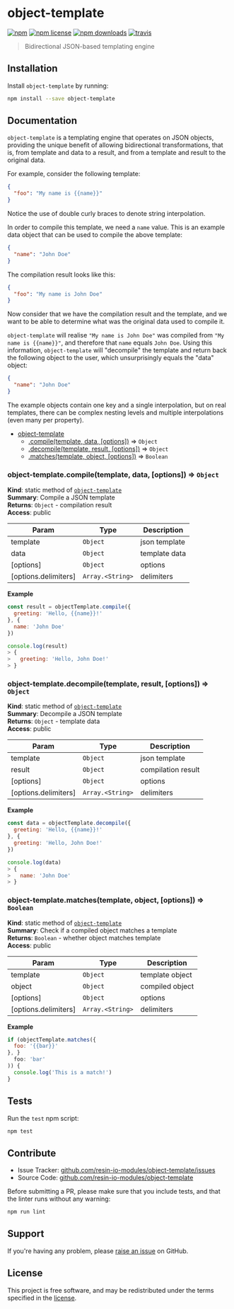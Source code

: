 object-template
===============

[![npm](https://img.shields.io/npm/v/object-template.svg?style=flat-square)](https://npmjs.com/package/object-template)
[![npm license](https://img.shields.io/npm/l/object-template.svg?style=flat-square)](https://npmjs.com/package/object-template)
[![npm downloads](https://img.shields.io/npm/dm/object-template.svg?style=flat-square)](https://npmjs.com/package/object-template)
[![travis](https://img.shields.io/travis/resin-io-modules/object-template/master.svg?style=flat-square&label=linux)](https://travis-ci.org/resin-io-modules/object-template)

> Bidirectional JSON-based templating engine

Installation
------------

Install `object-template` by running:

```sh
npm install --save object-template
```

Documentation
-------------

`object-template` is a templating engine that operates on JSON objects,
providing the unique benefit of allowing bidirectional transformations, that
is, from template and data to a result, and from a template and result to the
original data.

For example, consider the following template:

```json
{
  "foo": "My name is {{name}}"
}
```

Notice the use of double curly braces to denote string interpolation.

In order to compile this template, we need a `name` value. This is an example
data object that can be used to compile the above template:

```json
{
  "name": "John Doe"
}
```

The compilation result looks like this:

```json
{
  "foo": "My name is John Doe"
}
```

Now consider that we have the compilation result and the template, and we want
to be able to determine what was the original data used to compile it.

`object-template` will realise `"My name is John Doe"` was compiled from `"My
name is {{name}}"`, and therefore that `name` equals `John Doe`. Using this
information, `object-template` will "decompile" the template and return back
the following object to the user, which unsurprisingly equals the "data"
object:

```json
{
  "name": "John Doe"
}
```

The example objects contain one key and a single interpolation, but on real
templates, there can be complex nesting levels and multiple interpolations
(even many per property).


* [object-template](#module_object-template)
    * [.compile(template, data, [options])](#module_object-template.compile) ⇒ <code>Object</code>
    * [.decompile(template, result, [options])](#module_object-template.decompile) ⇒ <code>Object</code>
    * [.matches(template, object, [options])](#module_object-template.matches) ⇒ <code>Boolean</code>

<a name="module_object-template.compile"></a>

### object-template.compile(template, data, [options]) ⇒ <code>Object</code>
**Kind**: static method of [<code>object-template</code>](#module_object-template)  
**Summary**: Compile a JSON template  
**Returns**: <code>Object</code> - compilation result  
**Access**: public  

| Param | Type | Description |
| --- | --- | --- |
| template | <code>Object</code> | json template |
| data | <code>Object</code> | template data |
| [options] | <code>Object</code> | options |
| [options.delimiters] | <code>Array.&lt;String&gt;</code> | delimiters |

**Example**  
```js
const result = objectTemplate.compile({
  greeting: 'Hello, {{name}}!'
}, {
  name: 'John Doe'
})

console.log(result)
> {
>   greeting: 'Hello, John Doe!'
> }
```
<a name="module_object-template.decompile"></a>

### object-template.decompile(template, result, [options]) ⇒ <code>Object</code>
**Kind**: static method of [<code>object-template</code>](#module_object-template)  
**Summary**: Decompile a JSON template  
**Returns**: <code>Object</code> - template data  
**Access**: public  

| Param | Type | Description |
| --- | --- | --- |
| template | <code>Object</code> | json template |
| result | <code>Object</code> | compilation result |
| [options] | <code>Object</code> | options |
| [options.delimiters] | <code>Array.&lt;String&gt;</code> | delimiters |

**Example**  
```js
const data = objectTemplate.decompile({
  greeting: 'Hello, {{name}}!'
}, {
  greeting: 'Hello, John Doe!'
})

console.log(data)
> {
>   name: 'John Doe'
> }
```
<a name="module_object-template.matches"></a>

### object-template.matches(template, object, [options]) ⇒ <code>Boolean</code>
**Kind**: static method of [<code>object-template</code>](#module_object-template)  
**Summary**: Check if a compiled object matches a template  
**Returns**: <code>Boolean</code> - whether object matches template  
**Access**: public  

| Param | Type | Description |
| --- | --- | --- |
| template | <code>Object</code> | template object |
| object | <code>Object</code> | compiled object |
| [options] | <code>Object</code> | options |
| [options.delimiters] | <code>Array.&lt;String&gt;</code> | delimiters |

**Example**  
```js
if (objectTemplate.matches({
  foo: '{{bar}}'
}, }
  foo: 'bar'
)) {
  console.log('This is a match!')
}
```

Tests
-----

Run the `test` npm script:

```sh
npm test
```

Contribute
----------

- Issue Tracker: [github.com/resin-io-modules/object-template/issues](https://github.com/resin-io-modules/object-template/issues)
- Source Code: [github.com/resin-io-modules/object-template](https://github.com/resin-io-modules/object-template)

Before submitting a PR, please make sure that you include tests, and that the
linter runs without any warning:

```sh
npm run lint
```

Support
-------

If you're having any problem, please [raise an issue][newissue] on GitHub.

License
-------

This project is free software, and may be redistributed under the terms
specified in the [license].

[newissue]: https://github.com/resin-io-modules/object-template/issues/new
[license]: https://github.com/resin-io-modules/object-template/blob/master/LICENSE
